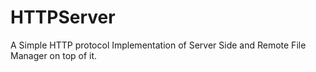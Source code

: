 # HTTPServer
A Simple HTTP protocol Implementation of Server Side and Remote File Manager on top of it.
